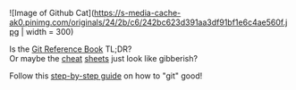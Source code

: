 ![Image of Github Cat](https://s-media-cache-ak0.pinimg.com/originals/24/2b/c6/242bc623d391aa3df91bf1e6c4ae560f.jpg | width = 300)

Is the [Git Reference Book](https://git-scm.com/book/en/v2) TL;DR?
<br>Or maybe the [cheat](https://services.github.com/on-demand/downloads/github-git-cheat-sheet.pdf) [sheets](https://education.github.com/git-cheat-sheet-education.pdf) just look like gibberish?

Follow this [step-by-step guide](http://rogerdudler.github.io/git-guide/) on how to "git" good!
